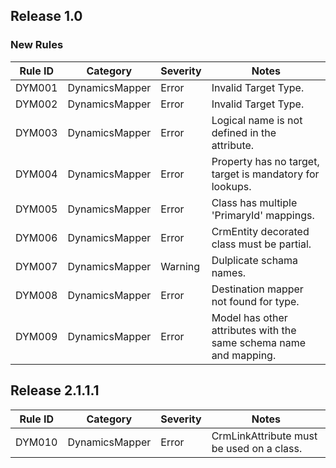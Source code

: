 ﻿## Release 1.0

### New Rules

Rule ID | Category | Severity | Notes
--------|----------|----------|-------
DYM001  | DynamicsMapper | Error    | Invalid Target Type.
DYM002  | DynamicsMapper | Error    | Invalid Target Type.
DYM003  | DynamicsMapper | Error    | Logical name is not defined in the attribute.
DYM004  | DynamicsMapper | Error    | Property has no target, target is mandatory for lookups.
DYM005  | DynamicsMapper | Error    | Class has multiple 'PrimaryId' mappings.
DYM006  | DynamicsMapper | Error    | CrmEntity decorated class must be partial.
DYM007  | DynamicsMapper | Warning  | Dulplicate schama names.
DYM008  | DynamicsMapper | Error    | Destination mapper not found for type.
DYM009  | DynamicsMapper | Error    | Model has other attributes with the same schema name and mapping.

## Release 2.1.1.1

Rule ID | Category | Severity | Notes
--------|----------|----------|-------
DYM010  | DynamicsMapper | Error    | CrmLinkAttribute must be used on a class.
